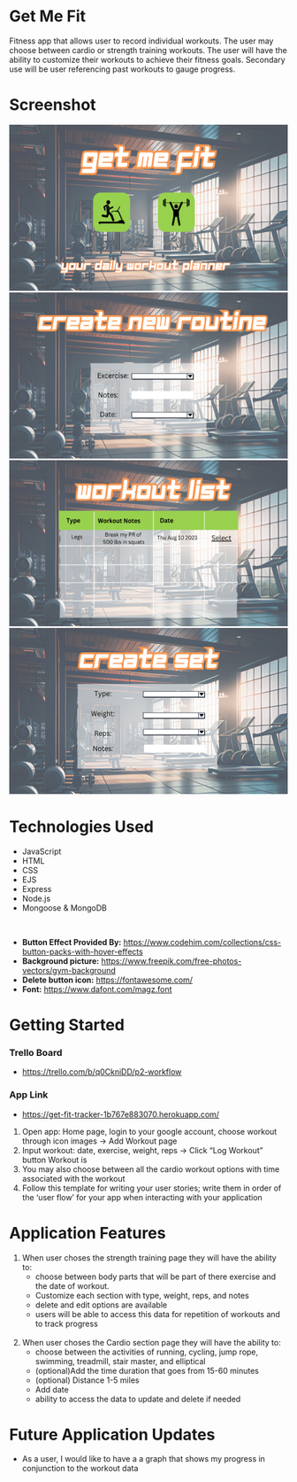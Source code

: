 # Get Me Fit

Fitness app that allows user to record individual workouts. The user may choose between cardio or strength training workouts. The user will have the ability to customize their workouts to achieve their fitness goals.
Secondary use will be user referencing past workouts to gauge progress.

# Screenshot
<img src="./public/img/image-2.png" height="300px">
<img src="./public/img/image-1.png" height="300px">
<img src="./public/img/image-3.png" height="300px">
<img src="./public/img/image-4.png" height="300px">

# Technologies Used

- JavaScript
- HTML
- CSS
- EJS
- Express
- Node.js
- Mongoose & MongoDB
<br>

- **Button Effect Provided By:** 
https://www.codehim.com/collections/css-button-packs-with-hover-effects
- **Background picture:**
https://www.freepik.com/free-photos-vectors/gym-background
- **Delete button icon:**
https://fontawesome.com/
- **Font:** 
https://www.dafont.com/magz.font


# Getting Started

### Trello Board
- https://trello.com/b/q0CkniDD/p2-workflow 
### App Link
- https://get-fit-tracker-1b767e883070.herokuapp.com/


1. Open app: Home page, login to your google account, choose workout through icon images → Add Workout page
2. Input workout: date, exercise, weight, reps →  Click “Log Workout” button Workout is
3. You may also choose between all the cardio workout options with time associated with the workout
4. Follow this template for writing your user stories; write them in order of the ‘user flow’ for your app when interacting with your application

# Application Features
1. When user choses the strength training page they will have the ability to: 
    - choose between body parts that will be part of there exercise and the date of workout.
    - Customize each section with type, weight, reps, and notes
    - delete and edit options are available
    - users will be able to access this data for repetition of workouts and to track progress
    <br>
2. When user choses the Cardio section page they will have the ability to:
    - choose between the activities of running, cycling, jump rope, swimming, treadmill, stair master, and elliptical
    - (optional)Add the time duration that goes from 15-60 minutes
    - (optional) Distance 1-5 miles
    - Add date
    - ability to access the data to update and delete if needed



<!-- 
- As a user, I would like to track the length of my workouts, because I want to see progress.
- As a user, I would like to choose a body part for my workout and have exercises populate automatically for me.
- As a user, I would like to have a comparison between my previous workouts, again to see progress. -->

# Future Application Updates

- As a user, I would like to have a a graph that shows my progress in conjunction to the workout data
